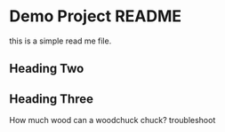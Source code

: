 # Demo Project README

this is a simple read me file.

## Heading Two
## Heading Three

How much wood can a woodchuck chuck?
troubleshoot
